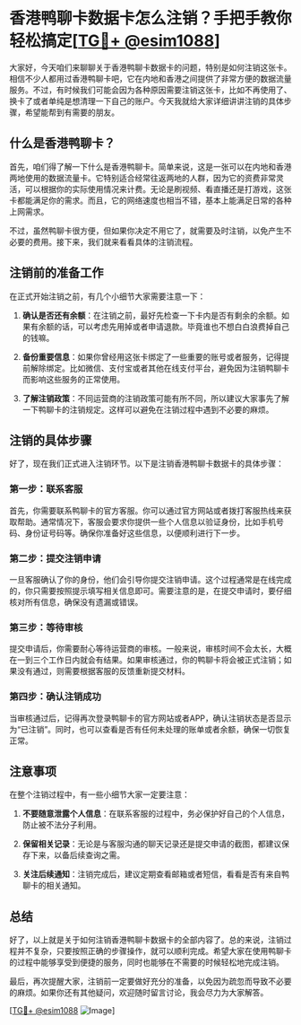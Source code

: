 # 香港鸭聊卡数据卡怎么注销？手把手教你轻松搞定[[TG💪+ @esim1088](https://t.me/s/esim1088)]

大家好，今天咱们来聊聊关于香港鸭聊卡数据卡的问题，特别是如何注销这张卡。相信不少人都用过香港鸭聊卡吧，它在内地和香港之间提供了非常方便的数据流量服务。不过，有时候我们可能会因为各种原因需要注销这张卡，比如不再使用了、换卡了或者单纯是想清理一下自己的账户。今天我就给大家详细讲讲注销的具体步骤，希望能帮到有需要的朋友。

## 什么是香港鸭聊卡？

首先，咱们得了解一下什么是香港鸭聊卡。简单来说，这是一张可以在内地和香港两地使用的数据流量卡。它特别适合经常往返两地的人群，因为它的资费非常灵活，可以根据你的实际使用情况来计费。无论是刷视频、看直播还是打游戏，这张卡都能满足你的需求。而且，它的网络速度也相当不错，基本上能满足日常的各种上网需求。

不过，虽然鸭聊卡很方便，但如果你决定不用它了，就需要及时注销，以免产生不必要的费用。接下来，我们就来看看具体的注销流程。

## 注销前的准备工作

在正式开始注销之前，有几个小细节大家需要注意一下：

1. **确认是否还有余额**：在注销之前，最好先检查一下卡内是否有剩余的余额。如果有余额的话，可以考虑先用掉或者申请退款。毕竟谁也不想白白浪费掉自己的钱嘛。

2. **备份重要信息**：如果你曾经用这张卡绑定了一些重要的账号或者服务，记得提前解除绑定。比如微信、支付宝或者其他在线支付平台，避免因为注销鸭聊卡而影响这些服务的正常使用。

3. **了解注销政策**：不同运营商的注销政策可能有所不同，所以建议大家事先了解一下鸭聊卡的注销规定。这样可以避免在注销过程中遇到不必要的麻烦。

## 注销的具体步骤

好了，现在我们正式进入注销环节。以下是注销香港鸭聊卡数据卡的具体步骤：

### 第一步：联系客服

首先，你需要联系鸭聊卡的官方客服。你可以通过官方网站或者拨打客服热线来获取帮助。通常情况下，客服会要求你提供一些个人信息以验证身份，比如手机号码、身份证号码等。确保你准备好这些信息，以便顺利进行下一步。

### 第二步：提交注销申请

一旦客服确认了你的身份，他们会引导你提交注销申请。这个过程通常是在线完成的，你只需要按照提示填写相关信息即可。需要注意的是，在提交申请时，要仔细核对所有信息，确保没有遗漏或错误。

### 第三步：等待审核

提交申请后，你需要耐心等待运营商的审核。一般来说，审核时间不会太长，大概在一到三个工作日内就会有结果。如果审核通过，你的鸭聊卡将会被正式注销；如果没有通过，则需要根据客服的反馈重新提交材料。

### 第四步：确认注销成功

当审核通过后，记得再次登录鸭聊卡的官方网站或者APP，确认注销状态是否显示为“已注销”。同时，也可以查看是否有任何未处理的账单或者余额，确保一切恢复正常。

## 注意事项

在整个注销过程中，有一些小细节大家一定要注意：

1. **不要随意泄露个人信息**：在联系客服的过程中，务必保护好自己的个人信息，防止被不法分子利用。

2. **保留相关记录**：无论是与客服沟通的聊天记录还是提交申请的截图，都建议保存下来，以备后续查询之需。

3. **关注后续通知**：注销完成后，建议定期查看邮箱或者短信，看看是否有来自鸭聊卡的相关通知。

## 总结

好了，以上就是关于如何注销香港鸭聊卡数据卡的全部内容了。总的来说，注销过程并不复杂，只要按照正确的步骤操作，就可以顺利完成。希望大家在使用鸭聊卡的过程中能够享受到便捷的服务，同时也能够在不需要的时候轻松地完成注销。

最后，再次提醒大家，注销前一定要做好充分的准备，以免因为疏忽而导致不必要的麻烦。如果你还有其他疑问，欢迎随时留言讨论，我会尽力为大家解答。

[[TG💪+ @esim1088](https://t.me/s/esim1088) ![Image](https://i.postimg.cc/4NQfJmqS/Snipaste-2025-05-13-00-14-12.png)]